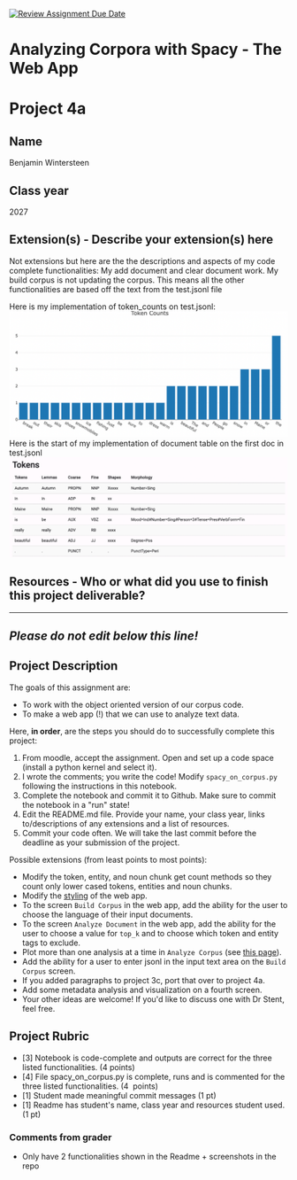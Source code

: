 [![Review Assignment Due Date](https://classroom.github.com/assets/deadline-readme-button-24ddc0f5d75046c5622901739e7c5dd533143b0c8e959d652212380cedb1ea36.svg)](https://classroom.github.com/a/Mng_pNG3)
# Analyzing Corpora with Spacy - The Web App

# Project 4a

## Name
Benjamin Wintersteen
## Class year
2027
## Extension(s) - Describe your extension(s) here
Not extensions but here are the the descriptions and aspects of my code complete functionalities:
My add document and clear document work. My build corpus is not updating the corpus. This means all the other functionalities are based off the text from the test.jsonl file

Here is my implementation of token_counts on test.jsonl:
![Alt text](image.png)
Here is the start of my implementation of document table on the first doc in test.jsonl
![Alt text](image-1.png)
## Resources - Who or what did you use to finish this project deliverable?

-----------------------------------------------------------------------------------------------------------------------------------------------
*Please do not edit below this line!*
-----------------------------------------------------------------------------------------------------------------------------------------------

## Project Description

The goals of this assignment are:

* To work with the object oriented version of our corpus code.
* To make a web app (!) that we can use to analyze text data.

Here, **in order**, are the steps you should do to successfully complete this project:

1. From moodle, accept the assignment. Open and set up a code space (install a python kernel and select it).
2. I wrote the comments; you write the code! Modify `spacy_on_corpus.py` following the instructions in this notebook.
3. Complete the notebook and commit it to Github. Make sure to commit the notebook in a "run" state!
4. Edit the README.md file. Provide your name, your class year, links to/descriptions of any extensions and a list of resources. 
5. Commit your code often. We will take the last commit before the deadline as your submission of the project.

Possible extensions (from least points to most points):

* Modify the token, entity, and noun chunk get count methods so they count only lower cased tokens, entities and noun chunks.
* Modify the [styling](https://anvil.works/learn/tutorials/using-material-3) of the web app. 
* To the screen `Build Corpus` in the web app, add the ability for the user to choose the language of their input documents.
* To the screen `Analyze Document` in the web app, add the ability for the user to choose a value for `top_k` and to choose which token and entity tags to exclude.
* Plot more than one analysis at a time in `Analyze Corpus` (see [this page](https://anvil.works/docs/client/components/plots)).
* Add the ability for a user to enter jsonl in the input text area on the `Build Corpus` screen.
* If you added paragraphs to project 3c, port that over to project 4a.
* Add some metadata analysis and visualization on a fourth screen.
* Your other ideas are welcome! If you'd like to discuss one with Dr Stent, feel free.

## Project Rubric

- [3] Notebook is code-complete and outputs are correct for the three listed functionalities. (4 points)
- [4] File spacy_on_corpus.py is complete, runs and is commented for the three listed functionalities. (4  points)
- [1] Student made meaningful commit messages (1 pt)
- [1] Readme has student's name, class year and resources student used. (1 pt)


### Comments from grader

* Only have 2 functionalities shown in the Readme + screenshots in the repo
